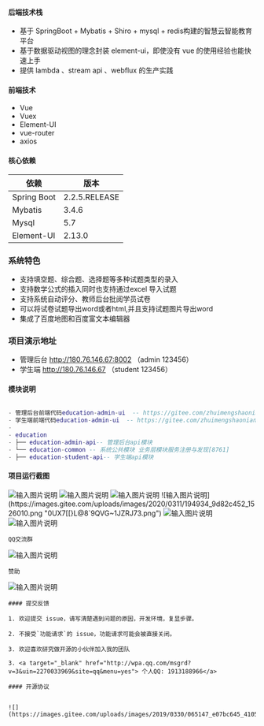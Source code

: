#### 后端技术栈
   
- 基于 SpringBoot + Mybatis + Shiro + mysql + redis构建的智慧云智能教育平台 
- 基于数据驱动视图的理念封装 element-ui，即使没有 vue 的使用经验也能快速上手  
- 提供 lambda 、stream api 、webflux 的生产实践  

#### 前端技术

- Vue
- Vuex
- Element-UI
- vue-router
- axios 

#### 核心依赖 


依赖 | 版本
---|---
Spring Boot |  2.2.5.RELEASE  
Mybatis | 3.4.6  
Mysql | 5.7
Element-UI | 2.13.0

### 系统特色

- 支持填空题、综合题、选择题等多种试题类型的录入
- 支持数学公式的插入同时也支持通过excel 导入试题
- 支持系统自动评分、教师后台批阅学员试卷
- 可以将试卷试题导出word或者html,并且支持试题图片导出word
- 集成了百度地图和百度富文本编辑器

### 项目演示地址

- 管理后台  http://180.76.146.67:8002 （admin 123456）
- 学生端   http://180.76.146.67 （student 123456）


#### 模块说明

```lua

- 管理后台前端代码education-admin-ui  -- https://gitee.com/zhuimengshaonian/wisdom-education-admin-front
- 学生端前端代码education-admin-ui  -- https://gitee.com/zhuimengshaonian/wisdom-education-front
- 
- education
- ├── education-admin-api-- 管理后台api模块
- └── education-common -- 系统公共模块 业务层模块服务注册与发现[8761]
- ├── education-student-api-- 学生端api模块	
```
#### 项目运行截图 
![输入图片说明](https://images.gitee.com/uploads/images/2020/0425/115112_1eb8a6e7_1526010.png "}CI9A4HDZZAC3%M`N}JL`77.png")
![输入图片说明](https://images.gitee.com/uploads/images/2020/0311/194825_34662cb0_1526010.png "]06ZXGQ[2~7S3_28H5XZD}9.png")
![输入图片说明](https://images.gitee.com/uploads/images/2020/0311/194921_bd7bc565_1526010.png "_QG(`5{@F690KF[O$ECXBVU.png")
![输入图片说明](https://images.gitee.com/uploads/images/2020/0311/194934_9d82c452_1526010.png "0UX7[[}L@8`9QVG~1JZRJ73.png")
![输入图片说明](https://images.gitee.com/uploads/images/2020/0311/194945_3b2ed607_1526010.png "P67Y6%0X}FR~2$KSG7RZXBO.png")
![输入图片说明](https://images.gitee.com/uploads/images/2020/0311/194953_0584ae6c_1526010.png "VETIX%NRF8V`)12DI0L[2ZP.png")
```
QQ交流群

```
![输入图片说明](https://images.gitee.com/uploads/images/2020/0311/195324_02a1b710_1526010.png "temp_qrcode_share_1072042422.png")
```
赞助
```
![输入图片说明](https://images.gitee.com/uploads/images/2020/0311/195343_65d0cb1e_1526010.jpeg "1583927530267.jpg")
```
#### 提交反馈

1. 欢迎提交 issue，请写清楚遇到问题的原因，开发环境，复显步骤。

2. 不接受`功能请求`的 issue，功能请求可能会被直接关闭。  

3. 欢迎喜欢研究做开源的小伙伴加入我的团队

3. <a target="_blank" href="http://wpa.qq.com/msgrd?v=3&uin=2270033969&site=qq&menu=yes"> 个人QQ: 1913188966</a>

#### 开源协议


![](https://images.gitee.com/uploads/images/2019/0330/065147_e07bc645_410595.png)


